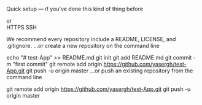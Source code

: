 Quick setup — if you’ve done this kind of thing before

or	
 HTTPS
 SSH
	
We recommend every repository include a README, LICENSE, and .gitignore.
…or create a new repository on the command line


echo "# test-App" >> README.md
git init
git add README.md
git commit -m "first commit"
git remote add origin https://github.com/yasergh/test-App.git
git push -u origin master
…or push an existing repository from the command line


git remote add origin https://github.com/yasergh/test-App.git
git push -u origin master
